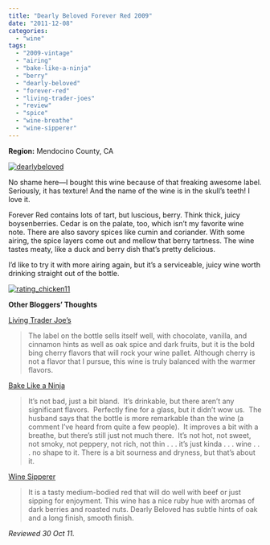 ```yaml
---
title: "Dearly Beloved Forever Red 2009"
date: "2011-12-08"
categories: 
  - "wine"
tags: 
  - "2009-vintage"
  - "airing"
  - "bake-like-a-ninja"
  - "berry"
  - "dearly-beloved"
  - "forever-red"
  - "living-trader-joes"
  - "review"
  - "spice"
  - "wine-breathe"
  - "wine-sipperer"
---
```


**Region:** Mendocino County, CA

[![](http://s3.amazonaws.com/thegourmez-wpmedia/2011/11/dearlybeloved.jpg "dearlybeloved")](http://s3.amazonaws.com/thegourmez-wpmedia/2011/11/dearlybeloved.jpg)

No shame here—I bought this wine because of that freaking awesome label. Seriously, it has texture! And the name of the wine is in the skull’s teeth! I love it.

Forever Red contains lots of tart, but luscious, berry. Think thick, juicy boysenberries. Cedar is on the palate, too, which isn’t my favorite wine note. There are also savory spices like cumin and coriander. With some airing, the spice layers come out and mellow that berry tartness. The wine tastes meaty, like a duck and berry dish that’s pretty delicious.

I’d like to try it with more airing again, but it’s a serviceable, juicy wine worth drinking straight out of the bottle.

[![](http://s3.amazonaws.com/thegourmez-wpmedia/2009/02/rating_chicken11.gif "rating_chicken11")](http://s3.amazonaws.com/thegourmez-wpmedia/2009/02/rating_chicken11.gif)

**Other Bloggers’ Thoughts**

[Living Trader Joe’s](http://www.livingtraderjoes.com/dearly-beloved-forever-red-2009/)

> The label on the bottle sells itself well, with chocolate, vanilla, and cinnamon hints as well as oak spice and dark fruits, but it is the bold bing cherry flavors that will rock your wine pallet. Although cherry is not a flavor that I pursue, this wine is truly balanced with the warmer flavors.

[Bake Like a Ninja](http://bakelikeaninja.com/wine-wednesdaydearly-beloved-forever-red-2009/)

> It’s not bad, just a bit bland.  It’s drinkable, but there aren’t any significant flavors.  Perfectly fine for a glass, but it didn’t wow us.  The husband says that the bottle is more remarkable than the wine (a comment I’ve heard from quite a few people).  It improves a bit with a breathe, but there’s still just not much there.  It’s not hot, not sweet, not smoky, not peppery, not rich, not thin . . . it’s just kinda . . . wine . . . no shape to it. There is a bit sourness and dryness, but that’s about it.

[Wine Sipperer](http://winesipperer.blogspot.com/2011/11/dearly-beloved-forever-red-wine.html)

> It is a tasty medium-bodied red that will do well with beef or just sipping for enjoyment. This wine has a nice ruby hue with aromas of dark berries and roasted nuts. Dearly Beloved has subtle hints of oak and a long finish, smooth finish.

_Reviewed 30 Oct 11._
